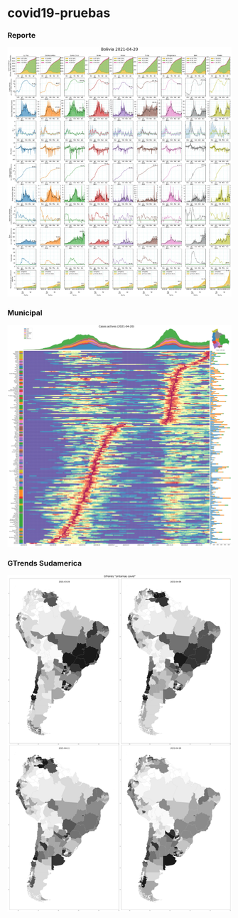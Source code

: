 # covid19-pruebas
### Reporte
<img src='./img/latest.jpeg' />

### Municipal
<img src='./img/casos.bolivia.heatmap.jpg' />

### GTrends Sudamerica
<img src='./img/gtrends.jpg' />
